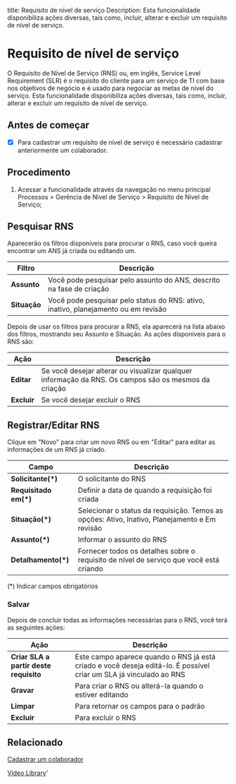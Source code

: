 title:  Requisito de nível de serviço 
Description: Esta funcionalidade disponibiliza ações diversas, tais como, incluir, alterar e excluir um requisito de nível de serviço. 
# Requisito de nível de serviço
O Requisito de Nível de Serviço (RNS) ou, em inglês, Service Level Requirement (SLR) é o requisito do cliente para um serviço de TI com base nos objetivos de negócio e é usado para negociar as metas de nível do serviço.
Esta funcionalidade disponibiliza ações diversas, tais como, incluir, alterar e excluir um requisito de nível de serviço.

## Antes de começar

- [x] Para cadastrar um requisito de nível de serviço é necessário cadastrar anteriormente um colaborador.

## Procedimento

1.  Acessar a funcionalidade através da navegação no menu principal Processos \>
    Gerência de Nível de Serviço \> Requisito de Nível de Serviço;

## Pesquisar RNS

Aparecerão os filtros disponíveis para procurar o RNS, caso você queira encontrar um ANS já criada ou editando um.

|Filtro|Descrição|
|------|---------|
|**Assunto**|Você pode pesquisar pelo assunto do ANS, descrito na fase de criação|
|**Situação**|Você pode pesquisar pelo status do RNS: ativo, inativo, planejamento ou em revisão|

Depois de usar os filtros para procurar a RNS, ela aparecerá na lista abaixo dos filtros, mostrando seu Assunto e Situação. As ações disponíveis para o RNS são:

|Ação|Descrição|
|----|---------|
|**Editar**|Se você desejar alterar ou visualizar qualquer informação da RNS. Os campos são os mesmos da criação|
|**Excluir**|Se você desejar excluir o RNS|


## Registrar/Editar RNS

Clique em "Novo" para criar um novo RNS ou em "Editar" para editar as informações de um RNS já criado.

|Campo|Descrição|
|-----|---------|
|**Solicitante(\*)**|O solicitante do RNS|
|**Requisitado em(\*)**|Definir a data de quando a requisição foi criada|
|**Situação(\*)**|Selecionar o status da requisição. Temos as opções: Ativo, Inativo, Planejamento e Em revisão|
|**Assunto(\*)**|Informar o assunto do RNS|
|**Detalhamento(\*)**|Fornecer todos os detalhes sobre o requisito de nível de serviço que você está criando|

(\*) Indicar campos obrigatórios

### Salvar

Depois de concluir todas as informações necessárias para o RNS, você terá as seguintes ações:

|Ação|Descrição|
|----|---------|
|**Criar SLA a partir deste requisito**|Este campo aparece quando o RNS já está criado e você deseja editá-lo. É possível criar um SLA já vinculado ao RNS|
|**Gravar**|Para criar o RNS ou alterá-la quando o estiver editando|
|**Limpar**|Para retornar os campos para o padrão|
|**Excluir**|Para excluir o RNS|


Relacionado
---------------

[Cadastrar um colaborador](/pt-br/citsmart-platform-9/initial-settings/access-settings/user/register-employee.html)

<i class='fa fa-youtube-play  fa-2x' style='color:#97ce17;vertical-align: middle;'> </i> [Video Library](https://www.youtube.com/playlist?list=PLB5qK2uzf2RO6td7lCM5EzIfRcU2cKLNX)'

<!-- !!! tip "About"

    <b>Product/Version:</b> CITSmart | 9.00 &nbsp;&nbsp;
    <b>Updated:</b>01/16/2019 - Larissa Lourenço
